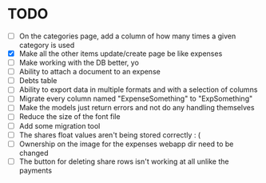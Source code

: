 # TODO
- [ ] On the categories page, add a column of how many times a given category is
used
- [X] Make all the other items update/create page be like expenses
- [ ] Make working with the DB better, yo
- [ ] Ability to attach a document to an expense
- [ ] Debts table
- [ ] Ability to export data in multiple formats and with a selection of columns
- [ ] Migrate every column named "ExpenseSomething" to "ExpSomething"
- [ ] Make the models just return errors and not do any handling themselves
- [ ] Reduce the size of the font file
- [ ] Add some migration tool
- [ ] The shares float values aren't being stored correctly : (
- [ ] Ownership on the image for the expenses webapp dir need to be changed
- [ ] The button for deleting share rows isn't working at all unlike the payments
